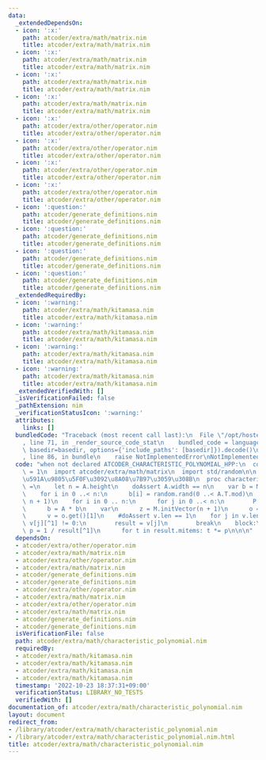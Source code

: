 ```yaml
---
data:
  _extendedDependsOn:
  - icon: ':x:'
    path: atcoder/extra/math/matrix.nim
    title: atcoder/extra/math/matrix.nim
  - icon: ':x:'
    path: atcoder/extra/math/matrix.nim
    title: atcoder/extra/math/matrix.nim
  - icon: ':x:'
    path: atcoder/extra/math/matrix.nim
    title: atcoder/extra/math/matrix.nim
  - icon: ':x:'
    path: atcoder/extra/math/matrix.nim
    title: atcoder/extra/math/matrix.nim
  - icon: ':x:'
    path: atcoder/extra/other/operator.nim
    title: atcoder/extra/other/operator.nim
  - icon: ':x:'
    path: atcoder/extra/other/operator.nim
    title: atcoder/extra/other/operator.nim
  - icon: ':x:'
    path: atcoder/extra/other/operator.nim
    title: atcoder/extra/other/operator.nim
  - icon: ':x:'
    path: atcoder/extra/other/operator.nim
    title: atcoder/extra/other/operator.nim
  - icon: ':question:'
    path: atcoder/generate_definitions.nim
    title: atcoder/generate_definitions.nim
  - icon: ':question:'
    path: atcoder/generate_definitions.nim
    title: atcoder/generate_definitions.nim
  - icon: ':question:'
    path: atcoder/generate_definitions.nim
    title: atcoder/generate_definitions.nim
  - icon: ':question:'
    path: atcoder/generate_definitions.nim
    title: atcoder/generate_definitions.nim
  _extendedRequiredBy:
  - icon: ':warning:'
    path: atcoder/extra/math/kitamasa.nim
    title: atcoder/extra/math/kitamasa.nim
  - icon: ':warning:'
    path: atcoder/extra/math/kitamasa.nim
    title: atcoder/extra/math/kitamasa.nim
  - icon: ':warning:'
    path: atcoder/extra/math/kitamasa.nim
    title: atcoder/extra/math/kitamasa.nim
  - icon: ':warning:'
    path: atcoder/extra/math/kitamasa.nim
    title: atcoder/extra/math/kitamasa.nim
  _extendedVerifiedWith: []
  _isVerificationFailed: false
  _pathExtension: nim
  _verificationStatusIcon: ':warning:'
  attributes:
    links: []
  bundledCode: "Traceback (most recent call last):\n  File \"/opt/hostedtoolcache/Python/3.10.8/x64/lib/python3.10/site-packages/onlinejudge_verify/documentation/build.py\"\
    , line 71, in _render_source_code_stat\n    bundled_code = language.bundle(stat.path,\
    \ basedir=basedir, options={'include_paths': [basedir]}).decode()\n  File \"/opt/hostedtoolcache/Python/3.10.8/x64/lib/python3.10/site-packages/onlinejudge_verify/languages/nim.py\"\
    , line 86, in bundle\n    raise NotImplementedError\nNotImplementedError\n"
  code: "when not declared ATCODER_CHARACTERISTIC_POLYNOMIAL_HPP:\n  const ATCODER_CHARACTERISTIC_POLYNOMIAL_HPP*\
    \ = 1\n  import atcoder/extra/math/matrix\n  import std/random\n\n  # \u7279\u6027\
    \u591A\u9805\u5F0F\u3092\u8A08\u7B97\u3059\u308B\n  proc characteristicPolynomial*[M:SomeMatrix](A:M):seq[M.T]\
    \ =\n    let n = A.height\n    doAssert A.width == n\n    var b = M.initVector(n)\n\
    \    for i in 0 ..< n:\n      b[i] = random.rand(0 ..< A.T.mod)\n    var P = M.init(n,\
    \ n + 1)\n    for i in 0 .. n:\n      for j in 0 ..< n:\n        P[j, i] = b[j]\n\
    \      b = A * b\n    var\n      z = M.initVector(n + 1)\n      o = P.linearEquations(z)\n\
    \      v = o.get()[1]\n    #doAssert v.len == 1\n    for j in v.len:\n      if\
    \ v[j][^1] != 0:\n        result = v[j]\n        break\n    block:\n      let\
    \ p = 1 / result[^1]\n      for t in result.mitems: t *= p\n\n\n"
  dependsOn:
  - atcoder/extra/other/operator.nim
  - atcoder/extra/math/matrix.nim
  - atcoder/extra/other/operator.nim
  - atcoder/extra/math/matrix.nim
  - atcoder/generate_definitions.nim
  - atcoder/generate_definitions.nim
  - atcoder/extra/other/operator.nim
  - atcoder/extra/math/matrix.nim
  - atcoder/extra/other/operator.nim
  - atcoder/extra/math/matrix.nim
  - atcoder/generate_definitions.nim
  - atcoder/generate_definitions.nim
  isVerificationFile: false
  path: atcoder/extra/math/characteristic_polynomial.nim
  requiredBy:
  - atcoder/extra/math/kitamasa.nim
  - atcoder/extra/math/kitamasa.nim
  - atcoder/extra/math/kitamasa.nim
  - atcoder/extra/math/kitamasa.nim
  timestamp: '2022-10-23 18:37:31+09:00'
  verificationStatus: LIBRARY_NO_TESTS
  verifiedWith: []
documentation_of: atcoder/extra/math/characteristic_polynomial.nim
layout: document
redirect_from:
- /library/atcoder/extra/math/characteristic_polynomial.nim
- /library/atcoder/extra/math/characteristic_polynomial.nim.html
title: atcoder/extra/math/characteristic_polynomial.nim
---
```

